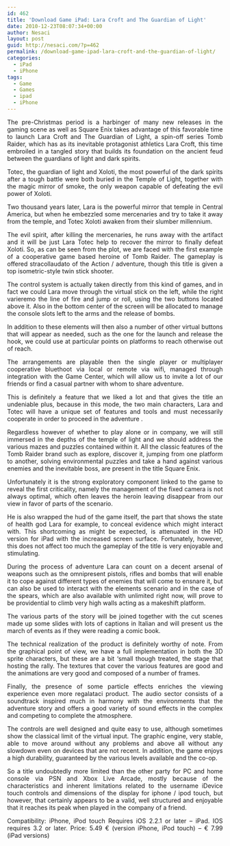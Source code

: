 ```yaml
---
id: 462
title: 'Download Game iPad: Lara Croft and The Guardian of Light'
date: 2010-12-23T08:07:34+00:00
author: Nesaci
layout: post
guid: http://nesaci.com/?p=462
permalink: /download-game-ipad-lara-croft-and-the-guardian-of-light/
categories:
  - iPad
  - iPhone
tags:
  - Game
  - Games
  - ipad
  - iPhone
---
```

<p style="text-align: justify;">
  The pre-Christmas period is a harbinger of many new releases in the gaming scene as well as Square Enix takes advantage of this favorable time to launch Lara Croft and The Guardian of Light, a spin-off series Tomb Raider, which has as its inevitable protagonist athletics Lara Croft, this time embroiled in a tangled story that builds its foundation on the ancient feud between the guardians of light and dark spirits.
</p>

<p style="text-align: justify;">
  Totec, the guardian of light and Xoloti, the most powerful of the dark spirits after a tough battle were both buried in the Temple of Light, together with the magic mirror of smoke, the only weapon capable of defeating the evil power of Xoloti.
</p>

<p style="text-align: justify;">
  Two thousand years later, Lara is the powerful mirror that temple in Central America, but when he embezzled some mercenaries and try to take it away from the temple, and Totec Xoloti awaken from their slumber millennium.
</p>

<p style="text-align: justify;">
  The evil spirit, after killing the mercenaries, he runs away with the artifact and it will be just Lara Totec help to recover the mirror to finally defeat Xoloti. So, as can be seen from the plot, we are faced with the first example of a cooperative game based heroine of Tomb Raider. The gameplay is offered stracollaudato of the Action / adventure, though this title is given a top isometric-style twin stick shooter.
</p>

<p style="text-align: justify;">
  The control system is actually taken directly from this kind of games, and in fact we could Lara move through the virtual stick on the left, while the right varieremo the line of fire and jump or roll, using the two buttons located above it. Also in the bottom center of the screen will be allocated to manage the console slots left to the arms and the release of bombs.
</p>

<p style="text-align: justify;">
  In addition to these elements will then also a number of other virtual buttons that will appear as needed, such as the one for the launch and release the hook, we could use at particular points on platforms to reach otherwise out of reach.
</p>

<p style="text-align: justify;">
  The arrangements are playable then the single player or multiplayer cooperative bluethoot via local or remote via wifi, managed through integration with the Game Center, which will allow us to invite a lot of our friends or find a casual partner with whom to share adventure.
</p>

<p style="text-align: justify;">
  This is definitely a feature that we liked a lot and that gives the title an undeniable plus, because in this mode, the two main characters, Lara and Totec will have a unique set of features and tools and must necessarily cooperate in order to proceed in the adventure .
</p>

<p style="text-align: justify;">
  Regardless however of whether to play alone or in company, we will still immersed in the depths of the temple of light and we should address the various mazes and puzzles contained within it. All the classic features of the Tomb Raider brand such as explore, discover it, jumping from one platform to another, solving environmental puzzles and take a hand against various enemies and the inevitable boss, are present in the title Square Enix.
</p>

<p style="text-align: justify;">
  Unfortunately it is the strong exploratory component linked to the game to reveal the first criticality, namely the management of the fixed camera is not always optimal, which often leaves the heroin leaving disappear from our view in favor of parts of the scenario.
</p>

<p style="text-align: justify;">
  He is also wrapped the hud of the game itself, the part that shows the state of health god Lara for example, to conceal evidence which might interact with. This shortcoming as might be expected, is attenuated in the HD version for iPad with the increased screen surface. Fortunately, however, this does not affect too much the gameplay of the title is very enjoyable and stimulating.
</p>

<p style="text-align: justify;">
  During the process of adventure Lara can count on a decent arsenal of weapons such as the omnipresent pistols, rifles and bombs that will enable it to cope against different types of enemies that will come to ensnare it, but can also be used to interact with the elements scenario and in the case of the spears, which are also available with unlimited right now, will prove to be providential to climb very high walls acting as a makeshift platform.
</p>

<p style="text-align: justify;">
  The various parts of the story will be joined together with the cut scenes made up some slides with lots of captions in Italian and will present us the march of events as if they were reading a comic book.
</p>

<p style="text-align: justify;">
  The technical realization of the product is definitely worthy of note. From the graphical point of view, we have a full implementation in both the 3D sprite characters, but these are a bit &#8216;small though treated, the stage that hosting the rally. The textures that cover the various features are good and the animations are very good and composed of a number of frames.
</p>

<p style="text-align: justify;">
  Finally, the presence of some particle effects enriches the viewing experience even more regalataci product. The audio sector consists of a soundtrack inspired much in harmony with the environments that the adventure story and offers a good variety of sound effects in the complex and competing to complete the atmosphere.
</p>

<p style="text-align: justify;">
  The controls are well designed and quite easy to use, although sometimes show the classical limit of the virtual input. The graphic engine, very stable, able to move around without any problems and above all without any slowdown even on devices that are not recent. In addition, the game enjoys a high durability, guaranteed by the various levels available and the co-op.
</p>

<p style="text-align: justify;">
  So a title undoubtedly more limited than the other party for PC and home console via PSN and Xbox Live Arcade, mostly because of the characteristics and inherent limitations related to the username iDevice touch controls and dimensions of the display for iphone / ipod touch, but however, that certainly appears to be a valid, well structured and enjoyable that it reaches its peak when played in the company of a friend.
</p>

<p style="text-align: justify;">
  Compatibility: iPhone, iPod touch Requires iOS 2.2.1 or later &#8211; iPad. IOS requires 3.2 or later. Price: 5.49 € (version iPhone, iPod touch) &#8211; € 7.99 (iPad versions)
</p>